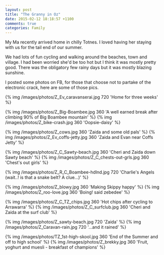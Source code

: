 ```yaml
---
layout: post
title: "The Granny in Oz"
date: 2015-02-12 18:18:57 +1100
comments: true
categories: Family
---
```

My Ma recently arrived home in chilly Totnes. I loved having her staying with us for the tail end of our summer. 

We had lots of fun cycling and walking around the beaches, town and village. I had been worried she'd be too hot but I think it was mostly pretty good. There was the obligatory few rainy days but it was mostly blazing sunshine. 

I posted some photos on FB, for those that choose not to partake of the electronic crack, here are some of those pics.

{% img /images/photos/Z_Ev_caravanserai.jpg 720 'Home for three weeks' %}

{% img /images/photos/Z_Big-Boambee.jpg 360 'A well earned break after climbing 90% of Big Boambee mountain' %}
{% img /images/photos/Z_bike-crash.jpg 360 'Oopsie-daisy' %}

{% img /images/photos/Z_cows.jpg 360 'Zaida and some old pals' %}
{% img /images/photos/Z_Ev_coffs-jetty.jpg 360 'Zaida and Evan near Coffs Jetty' %}

{% img /images/photos/Z_C_Sawty-beach.jpg 360 'Cheri and Zaida down Sawty beach' %}
{% img /images/photos/Z_C_chests-out-grls.jpg 360 'Chest's out girls' %}

{% img /images/photos/Z_R_C_Boambee-hdlnd.jpg 720 'Charlie's Angels (wait..! is that a snake belt? A clue...)' %}


{% img /images/photos/Z_blowy.jpg 360 'Making Skippy happy' %}
{% img /images/photos/Z_roo-love.jpg 360 'Boing! said zebedee' %}

{% img /images/photos/Z_C_TZ_chips.jpg 360 'Hot chips after cycling to Arrawarra' %}
{% img /images/photos/Z_C_surfclub.jpg 360 'Cheri and Zaida at the surf club' %}

{% img /images/photos/Z_sawty-beach.jpg 720 'Zaida' %}
{% img /images/photos/Z_Caravan-rain.jpg 720 '...and it rained' %}

{% img /images/photos/TZ_1st-high-skool.jpg 360 'End of the Summer and off to high school' %}
{% img /images/photos/Z_brekky.jpg 360 'Fruit, yoghurt and muesli - breakfast of champions' %}



